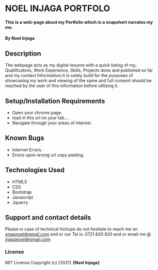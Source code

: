 # NOEL INJAGA PORTFOLO
#### This is a web-page about my Portfolio which in a snapshort narrates my me.
#### By Noel Injaga
## Description
The webpage acts as my digital resume with a quick listing of my; Qualificatons, Work Experience, Skills, Projects done and published so far and my contact Informatiion.It is solely build for the purposes of showcasing my work and viewing of the same and full consent should be reached by the user of this information before utilizing it.
## Setup/Installation Requirements
* Open your chrome page.
* load in this url on your tab....
* Navigate through your areas of interest.
## Known Bugs
* Internet Errors.
* Errors upon wrong url copy pasting.
## Technologies Used
* HTML5
* CSS
* Bootstrap
* Javascript
* Jquerry
## Support and contact details
Please in case of technical hickups do not hesitate to reach me on xmaxnoel@gmail.com and or our Tel is: 0721 820 820 and or email me @ injaganoel@gmail.com
### License

MIT License
Copyright (c) {2021} **{Noel Injaga}**